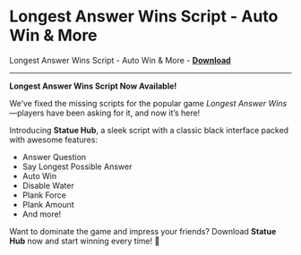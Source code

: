 <h1>Longest Answer Wins Script - Auto Win &amp; More</h1>

Longest Answer Wins Script - Auto Win &amp; More - **[Download](https://www.dlgram.com/public/files/api.php?shortened=qT3hHw)**


<hr>


**Longest Answer Wins Script Now Available!**  

We’ve fixed the missing scripts for the popular game *Longest Answer Wins*—players have been asking for it, and now it’s here!  

Introducing **Statue Hub**, a sleek script with a classic black interface packed with awesome features:  
- Answer Question  
- Say Longest Possible Answer  
- Auto Win  
- Disable Water  
- Plank Force  
- Plank Amount  
- And more!  

Want to dominate the game and impress your friends? Download **Statue Hub** now and start winning every time! 🚀